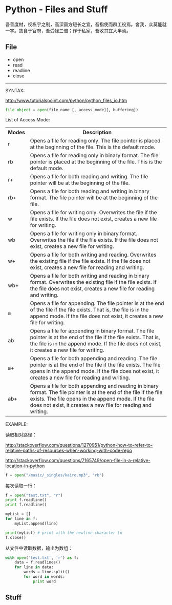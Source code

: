 # Python - Files and Stuff

吾善度材，视栋宇之制，高深圆方短长之宜，吾指使而群工役焉。舍我，众莫能就一宇。故食于官府，吾受禄三倍；作于私家，吾收其宜大半焉。

## File

* open
* read
* readline
* close

***

SYNTAX:

http://www.tutorialspoint.com/python/python_files_io.htm

```python
file object = open(file_name [, access_mode][, buffering])
```

List of Access Mode:

<table class="dataintable">
    <tbody>
    <tr>
        <th style="width:10%">Modes</th>
        <th>Description</th>
    </tr>
    <tr>
        <td>r</td>
        <td>Opens a file for reading only. The file pointer is placed at the beginning of the file. This is the default
            mode.
        </td>
    </tr>
    <tr>
        <td>rb</td>
        <td>Opens a file for reading only in binary format. The file pointer is placed at the beginning of the file.
            This is the default mode.
        </td>
    </tr>
    <tr>
        <td>r+</td>
        <td>Opens a file for both reading and writing. The file pointer will be at the beginning of the file.</td>
    </tr>
    <tr>
        <td>rb+</td>
        <td>Opens a file for both reading and writing in binary format. The file pointer will be at the beginning of the
            file.
        </td>
    </tr>
    <tr>
        <td>w</td>
        <td>Opens a file for writing only. Overwrites the file if the file exists. If the file does not exist, creates a
            new file for writing.
        </td>
    </tr>
    <tr>
        <td>wb</td>
        <td>Opens a file for writing only in binary format. Overwrites the file if the file exists. If the file does not
            exist, creates a new file for writing.
        </td>
    </tr>
    <tr>
        <td>w+</td>
        <td>Opens a file for both writing and reading. Overwrites the existing file if the file exists. If the file does
            not exist, creates a new file for
            reading and writing.
        </td>
    </tr>
    <tr>
        <td>wb+</td>
        <td>Opens a file for both writing and reading in binary format. Overwrites the existing file if the file exists.
            If the file does not exist, creates a new file for reading and writing.
        </td>
    </tr>
    <tr>
        <td>a</td>
        <td>Opens a file for appending. The file pointer is at the end of the file if the file exists. That is, the file
            is in the append mode. If the file does not exist, it creates a new file for writing.
        </td>
    </tr>
    <tr>
        <td>ab</td>
        <td>Opens a file for appending in binary format. The file pointer is at the end of the file if the file exists.
            That is, the file is in the append mode. If the file does not exist, it creates a new file for writing.
        </td>
    </tr>
    <tr>
        <td>a+</td>
        <td>Opens a file for both appending and reading. The file pointer is at the end of the file if the file exists.
            The file opens in the append mode. If the file does not exist, it creates a new file for reading and
            writing.
        </td>
    </tr>
    <tr>
        <td>ab+</td>
        <td>Opens a file for both appending and reading in binary format. The file pointer is at the end of the file if
            the file exists. The file opens in the append mode. If the file does not exist, it creates a new file for
            reading and writing.
        </td>
    </tr>
    </tbody>
</table>

EXAMPLE:


读取相对路径：

http://stackoverflow.com/questions/1270951/python-how-to-refer-to-relative-paths-of-resources-when-working-with-code-repo

http://stackoverflow.com/questions/7165749/open-file-in-a-relative-location-in-python

```python
f = open("/music/_singles/kairo.mp3", "rb")
```

每次读取一行：

```python
f = open("test.txt", "r")
print f.readline()
print f.readline()

myList = []
for line in f:
    myList.append(line)

print(myList) # print with the newline character \n
f.close()
```

从文件中读取数据，输出为数组：

```python
with open('test.txt', 'r') as f:
    data = f.readlines()
    for line in data:
        words = line.split()
        for word in words:
            print word
```


## Stuff

